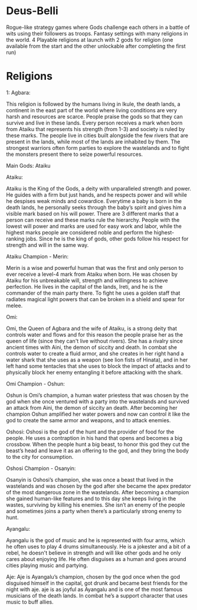 # Deus-Belli
Rogue-like strategy games where Gods challenge each others in a battle of wits using their followers as troops.
Fantasy settings with many religions in the world.
4 Playable religions at launch with 2 gods for religion (one available from the start and the other unlockable after completing the first run)

# Religions

1: Agbara:

This religion is followed by the humans living in Ikule, the death lands, a continent in the east part of the world where living conditions are very harsh and resources are scarce. People praise the gods so that they can survive and live in these lands.
Every person receives a mark when born from Ataiku that represents his strength (from 1-3) and society is ruled by these marks.
The people live in cities built alongside the few rivers that are present in the lands, while most of the lands are inhabited by them. The strongest warriors often form parties to explore the wastelands and to fight the monsters present there to seize powerful resources.

Main Gods: Ataiku

Ataiku:

Ataiku is the King of the Gods, a deity with unparalleled strength and power. He guides with a firm but just hands, and he respects power and will while he despises weak minds and cowardice. Everytime a baby is born in the death lands, he personally seeks through the baby’s spirit and gives him a visible mark based on his will power. There are 3 different marks that a person can receive and these marks rule the hierarchy. People with the lowest will power and marks are used for easy work and labor, while the highest marks people are considered noble and perform the highest-ranking jobs.
Since he is the king of gods, other gods follow his respect for strength and will in the same way.

Ataiku Champion - Merin:

Merin is a wise and powerful human that was the first and only person to ever receive a level-4 mark from Ataiku when born. He was chosen by Ataiku for his unbreakable will, strength and willingness to achieve perfection. He lives in the capital of the lands, Ireti, and he is the commander of the main party there. To fight he uses a golden staff that radiates magical light powers that can be broken in a shield and spear for melee.


Omi:

Omi, the Queen of Agbara and the wife of Ataiku, is a strong deity that controls water and flows and for this reason the people praise her as the queen of life (since they can't live without rivers). She has a rivalry since ancient times with Aini, the demon of siccity and death. In combat she controls water to create a fluid armor, and she creates in her right hand a water shark that she uses as a weapon (see lion fists of Hinata), and in her left hand some tentacles that she uses to block the impact of attacks and to physically block her enemy entangling it before attacking with the shark.


Omi Champion - Oshun:

Oshun is Omi’s champion, a human water priestess that was chosen by the god when she once ventured with a party into the wastelands and survived an attack from Aini, the demon of siccity an death. After becoming her champion Oshun amplified her water powers and now can control it like the god to create the same armor and weapons, and to attack enemies.


Oshosi: 
Oshosi is the god of the hunt and the provider of food for the people. He uses a contraption in his hand that opens and becomes a big crossbow. When the people hunt a big beast, to honor this god they cut the beast’s head and leave it as an offering to the god, and they bring the body to the city for consumption.

Oshosi Champion - Osanyin:

Osanyin is Oshosi’s champion, she was once a beast that lived in the wastelands and was chosen by the god after she became the apex predator of the most dangerous zone in the wastelands. After becoming a champion she gained human-like features and to this day she keeps living in the wastes, surviving by killing his enemies. She isn’t an enemy of the people and sometimes joins a party when there’s a particularly strong enemy to hunt.

Ayangalu:

Ayangalu is the god of music and he is represented with four arms, which he often uses to play 4 drums simultaneously. He is a jokester and a bit of a rebel, he doesn't believe in strength and will like other gods and he only cares about enjoying life. He often disguises as a human and goes around cities playing music and partying.

Aje:
Aje is Ayangalu’s champion, chosen by the god once when the god disguised himself in the capital, got drunk and became best friends for the night with aje. aje is as joyful as Ayangalu and is one of the most famous musicians of the death lands. In combat he’s a support character that uses music to buff allies.